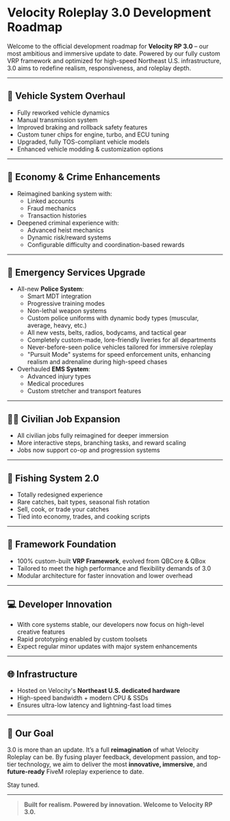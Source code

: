 # Velocity Roleplay 3.0 Development Roadmap

Welcome to the official development roadmap for **Velocity RP 3.0** – our most ambitious and immersive update to date. Powered by our fully custom VRP framework and optimized for high-speed Northeast U.S. infrastructure, 3.0 aims to redefine realism, responsiveness, and roleplay depth.

---

## 🚗 Vehicle System Overhaul

- Fully reworked vehicle dynamics
- Manual transmission system
- Improved braking and rollback safety features
- Custom tuner chips for engine, turbo, and ECU tuning
- Upgraded, fully TOS-compliant vehicle models
- Enhanced vehicle modding & customization options

---

## 🏦 Economy & Crime Enhancements

- Reimagined banking system with:
  - Linked accounts
  - Fraud mechanics
  - Transaction histories
- Deepened criminal experience with:
  - Advanced heist mechanics
  - Dynamic risk/reward systems
  - Configurable difficulty and coordination-based rewards

---

## 🚓 Emergency Services Upgrade

- All-new **Police System**:
  - Smart MDT integration
  - Progressive training modes
  - Non-lethal weapon systems
  - Custom police uniforms with dynamic body types (muscular, average, heavy, etc.)
  - All new vests, belts, radios, bodycams, and tactical gear
  - Completely custom-made, lore-friendly liveries for all departments
  - Never-before-seen police vehicles tailored for immersive roleplay
  - "Pursuit Mode" systems for speed enforcement units, enhancing realism and adrenaline during high-speed chases
- Overhauled **EMS System**:
  - Advanced injury types
  - Medical procedures
  - Custom stretcher and transport features

---

## 🧑‍💼 Civilian Job Expansion

- All civilian jobs fully reimagined for deeper immersion
- More interactive steps, branching tasks, and reward scaling
- Jobs now support co-op and progression systems

---

## 🎣 Fishing System 2.0

- Totally redesigned experience
- Rare catches, bait types, seasonal fish rotation
- Sell, cook, or trade your catches
- Tied into economy, trades, and cooking scripts

---

## 🧠 Framework Foundation

- 100% custom-built **VRP Framework**, evolved from QBCore & QBox
- Tailored to meet the high performance and flexibility demands of 3.0
- Modular architecture for faster innovation and lower overhead

---

## 💻 Developer Innovation

- With core systems stable, our developers now focus on high-level creative features
- Rapid prototyping enabled by custom toolsets
- Expect regular minor updates with major system enhancements

---

## 🌐 Infrastructure

- Hosted on Velocity's **Northeast U.S. dedicated hardware**
- High-speed bandwidth + modern CPU & SSDs
- Ensures ultra-low latency and lightning-fast load times

---

## 🎯 Our Goal

3.0 is more than an update. It’s a full **reimagination** of what Velocity Roleplay can be. By fusing player feedback, development passion, and top-tier technology, we aim to deliver the most **innovative, immersive**, and **future-ready** FiveM roleplay experience to date.

Stay tuned.

---

> **Built for realism. Powered by innovation. Welcome to Velocity RP 3.0.**
